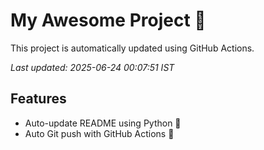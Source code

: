 # My Awesome Project 🚀

This project is automatically updated using GitHub Actions.

_Last updated: 2025-06-24 00:07:51 IST_

## Features
- Auto-update README using Python 🐍
- Auto Git push with GitHub Actions 🤖
